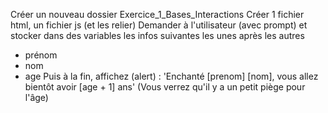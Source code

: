 Créer un nouveau dossier Exercice_1_Bases_Interactions
Créer 1 fichier html, un fichier js (et les relier)
Demander à l'utilisateur (avec prompt) et stocker dans des variables les infos suivantes les unes après les autres 
- prénom
- nom
- age
Puis à la fin, affichez (alert) :
'Enchanté [prenom] [nom], vous allez bientôt avoir [age + 1] ans'
(Vous verrez qu'il y a un petit piège pour l'âge)